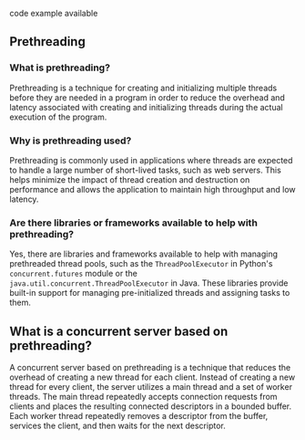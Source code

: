 code example available 
## Prethreading
### What is prethreading?

Prethreading is a technique for creating and initializing multiple threads before they are needed in a program in order to reduce the overhead and latency associated with creating and initializing threads during the actual execution of the program.

### Why is prethreading used?

Prethreading is commonly used in applications where threads are expected to handle a large number of short-lived tasks, such as web servers. This helps minimize the impact of thread creation and destruction on performance and allows the application to maintain high throughput and low latency.

### Are there libraries or frameworks available to help with prethreading?

Yes, there are libraries and frameworks available to help with managing prethreaded thread pools, such as the `ThreadPoolExecutor` in Python's `concurrent.futures` module or the `java.util.concurrent.ThreadPoolExecutor` in Java. These libraries provide built-in support for managing pre-initialized threads and assigning tasks to them.

## What is a concurrent server based on prethreading?

A concurrent server based on prethreading is a technique that reduces the overhead of creating a new thread for each client. Instead of creating a new thread for every client, the server utilizes a main thread and a set of worker threads. The main thread repeatedly accepts connection requests from clients and places the resulting connected descriptors in a bounded buffer. Each worker thread repeatedly removes a descriptor from the buffer, services the client, and then waits for the next descriptor.

